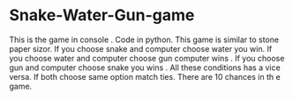 # Snake-Water-Gun-game
This is the  game in console . Code in python. This game is similar to stone paper sizor. 
If you choose snake and computer choose water you win.
If you choose water and computer choose gun computer wins .
If you choose gun and computer choose snake you wins .
All these conditions has a vice versa.
If both choose same option match ties.
There are 10 chances in th e game.
